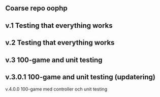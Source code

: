 Coarse repo oophp
-------------------
v.1 Testing that everything works
-------------------
v.2 Testing that everything works
-------------------
v.3 100-game and unit testing
-------------------
v.3.0.1 100-game and unit testing (updatering)
-------------------
v.4.0.0 100-game med controller och unit testing 
